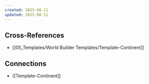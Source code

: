 ```yaml
---
created: 2025-08-11
updated: 2025-08-11
---
```




## Cross-References

- [[05_Templates/World Builder Templates/Template-Continent]]


## Connections

- [[Template-Continent]]
